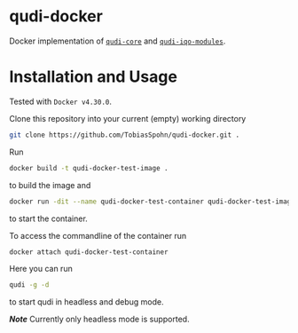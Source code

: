 # qudi-docker
Docker implementation of [`qudi-core`](https://github.com/Ulm-IQO/qudi-core) and [`qudi-iqo-modules`](https://github.com/Ulm-IQO/qudi-iqo-modules).

# Installation and Usage

Tested with ` Docker v4.30.0 `.

Clone this repository into your current (empty) working directory
```bash
git clone https://github.com/TobiasSpohn/qudi-docker.git .
```

Run
```bash
docker build -t qudi-docker-test-image .
```
to build the image and 
```bash
docker run -dit --name qudi-docker-test-container qudi-docker-test-image
```
to start the container.

To access the commandline of the container run

```bash
docker attach qudi-docker-test-container
```
Here you can run
```bash
qudi -g -d
```
to start qudi in headless and debug mode.

***Note*** Currently only headless mode is supported.
